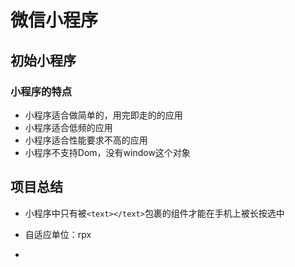 # 微信小程序
## 初始小程序
###  小程序的特点
- 小程序适合做简单的，用完即走的的应用
- 小程序适合低频的应用
- 小程序适合性能要求不高的应用
- 小程序不支持Dom，没有window这个对象
## 项目总结
- 小程序中只有被`<text></text>`包裹的组件才能在手机上被长按选中

- 自适应单位：rpx

- 
